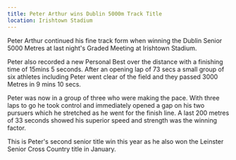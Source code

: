 ```yaml
---
title: Peter Arthur wins Dublin 5000m Track Title 
location: Irishtown Stadium
---
```


Peter Arthur continued his fine track form when winning the
Dublin Senior 5000 Metres at last night's Graded Meeting
at Irishtown Stadium.

Peter also recorded a new Personal Best over the distance
with a finishing time of 15mins 5 seconds. After an opening lap
of 73 secs a small group of six athletes including Peter went clear
of the field and they passed 3000 Metres in 9 mins 10 secs.

Peter was now in a group of three who were making the pace.
With three laps to go he took control and immediately opened
a gap on his two pursuers which he stretched as he went for the
finish line. A last 200 metres of 33 seconds showed his superior
speed and strength  was the  winning factor.

This is Peter's second senior title win this year as he also won the Leinster
Senior Cross Country title in January.
